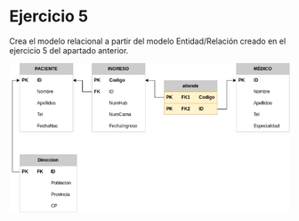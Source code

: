 # Ejercicio 5

Crea el modelo relacional a partir del modelo Entidad/Relación creado en el ejercicio 5 del apartado anterior.

![Ejercicio 5 Modelo Relacional](ejercicio5.png)
